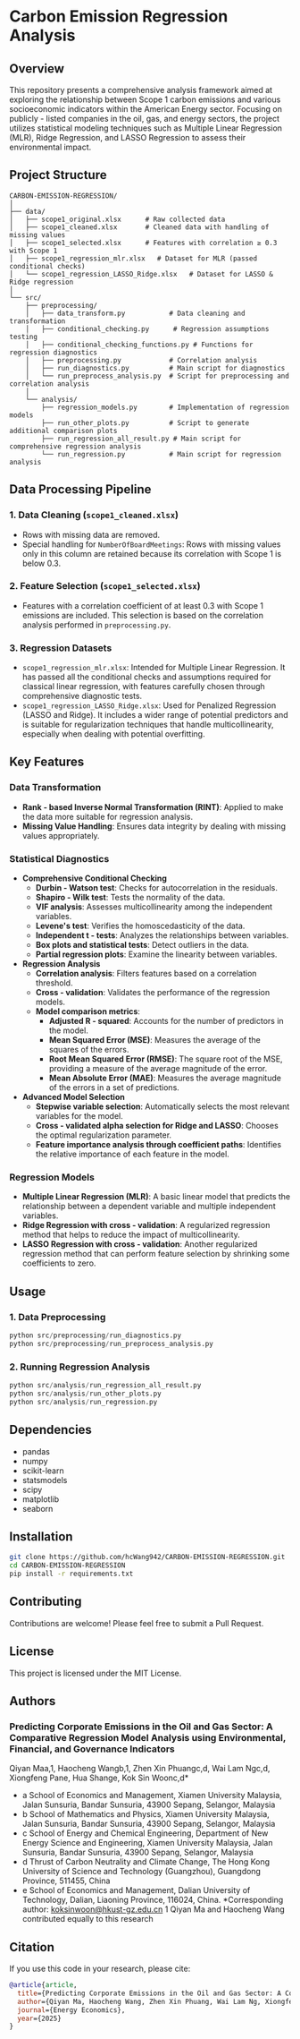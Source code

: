# Carbon Emission Regression Analysis

## Overview
This repository presents a comprehensive analysis framework aimed at exploring the relationship between Scope 1 carbon emissions and various socioeconomic indicators within the American Energy sector. Focusing on publicly - listed companies in the oil, gas, and energy sectors, the project utilizes statistical modeling techniques such as Multiple Linear Regression (MLR), Ridge Regression, and LASSO Regression to assess their environmental impact.

## Project Structure
```
CARBON-EMISSION-REGRESSION/
│
├── data/
│   ├── scope1_original.xlsx      # Raw collected data
│   ├── scope1_cleaned.xlsx       # Cleaned data with handling of missing values
│   ├── scope1_selected.xlsx      # Features with correlation ≥ 0.3 with Scope 1
│   ├── scope1_regression_mlr.xlsx   # Dataset for MLR (passed conditional checks)
│   └── scope1_regression_LASSO_Ridge.xlsx   # Dataset for LASSO & Ridge regression
│
└── src/
    ├── preprocessing/
    │   ├── data_transform.py           # Data cleaning and transformation
    │   ├── conditional_checking.py      # Regression assumptions testing
    │   ├── conditional_checking_functions.py # Functions for regression diagnostics
    │   ├── preprocessing.py            # Correlation analysis
    │   ├── run_diagnostics.py          # Main script for diagnostics
    │   └── run_preprocess_analysis.py  # Script for preprocessing and correlation analysis
    │
    └── analysis/
        ├── regression_models.py        # Implementation of regression models
        ├── run_other_plots.py          # Script to generate additional comparison plots
        ├── run_regression_all_result.py # Main script for comprehensive regression analysis
        └── run_regression.py           # Main script for regression analysis
```

## Data Processing Pipeline

### 1. Data Cleaning (`scope1_cleaned.xlsx`)
- Rows with missing data are removed.
- Special handling for `NumberOfBoardMeetings`: Rows with missing values only in this column are retained because its correlation with Scope 1 is below 0.3.

### 2. Feature Selection (`scope1_selected.xlsx`)
- Features with a correlation coefficient of at least 0.3 with Scope 1 emissions are included. This selection is based on the correlation analysis performed in `preprocessing.py`.

### 3. Regression Datasets
- `scope1_regression_mlr.xlsx`: Intended for Multiple Linear Regression. It has passed all the conditional checks and assumptions required for classical linear regression, with features carefully chosen through comprehensive diagnostic tests.
- `scope1_regression_LASSO_Ridge.xlsx`: Used for Penalized Regression (LASSO and Ridge). It includes a wider range of potential predictors and is suitable for regularization techniques that handle multicollinearity, especially when dealing with potential overfitting.

## Key Features

### Data Transformation
- **Rank - based Inverse Normal Transformation (RINT)**: Applied to make the data more suitable for regression analysis.
- **Missing Value Handling**: Ensures data integrity by dealing with missing values appropriately.

### Statistical Diagnostics
- **Comprehensive Conditional Checking**
    - **Durbin - Watson test**: Checks for autocorrelation in the residuals.
    - **Shapiro - Wilk test**: Tests the normality of the data.
    - **VIF analysis**: Assesses multicollinearity among the independent variables.
    - **Levene's test**: Verifies the homoscedasticity of the data.
    - **Independent t - tests**: Analyzes the relationships between variables.
    - **Box plots and statistical tests**: Detect outliers in the data.
    - **Partial regression plots**: Examine the linearity between variables.
- **Regression Analysis**
    - **Correlation analysis**: Filters features based on a correlation threshold.
    - **Cross - validation**: Validates the performance of the regression models.
    - **Model comparison metrics**:
        - **Adjusted R - squared**: Accounts for the number of predictors in the model.
        - **Mean Squared Error (MSE)**: Measures the average of the squares of the errors.
        - **Root Mean Squared Error (RMSE)**: The square root of the MSE, providing a measure of the average magnitude of the error.
        - **Mean Absolute Error (MAE)**: Measures the average magnitude of the errors in a set of predictions.
- **Advanced Model Selection**
    - **Stepwise variable selection**: Automatically selects the most relevant variables for the model.
    - **Cross - validated alpha selection for Ridge and LASSO**: Chooses the optimal regularization parameter.
    - **Feature importance analysis through coefficient paths**: Identifies the relative importance of each feature in the model.

### Regression Models
- **Multiple Linear Regression (MLR)**: A basic linear model that predicts the relationship between a dependent variable and multiple independent variables.
- **Ridge Regression with cross - validation**: A regularized regression method that helps to reduce the impact of multicollinearity.
- **LASSO Regression with cross - validation**: Another regularized regression method that can perform feature selection by shrinking some coefficients to zero.

## Usage

### 1. Data Preprocessing
```python
python src/preprocessing/run_diagnostics.py
python src/preprocessing/run_preprocess_analysis.py
```

### 2. Running Regression Analysis
```python
python src/analysis/run_regression_all_result.py
python src/analysis/run_other_plots.py
python src/analysis/run_regression.py
```

## Dependencies
- pandas
- numpy
- scikit-learn
- statsmodels
- scipy
- matplotlib
- seaborn

## Installation
```bash
git clone https://github.com/hcWang942/CARBON-EMISSION-REGRESSION.git
cd CARBON-EMISSION-REGRESSION
pip install -r requirements.txt
```

## Contributing
Contributions are welcome! Please feel free to submit a Pull Request.

## License
This project is licensed under the MIT License.

## Authors
### Predicting Corporate Emissions in the Oil and Gas Sector: A Comparative Regression Model Analysis using Environmental, Financial, and Governance Indicators 

Qiyan Maa,1, Haocheng Wangb,1, Zhen Xin Phuangc,d, Wai Lam Ngc,d, Xiongfeng Pane, Hua Shange, Kok Sin Woonc,d*
- a School of Economics and Management, Xiamen University Malaysia, Jalan Sunsuria, Bandar Sunsuria, 43900 Sepang, Selangor, Malaysia
- b School of Mathematics and Physics, Xiamen University Malaysia, Jalan Sunsuria, Bandar Sunsuria, 43900 Sepang, Selangor, Malaysia
- c School of Energy and Chemical Engineering, Department of New Energy Science and Engineering, Xiamen University Malaysia, Jalan Sunsuria, Bandar Sunsuria, 43900 Sepang, Selangor, Malaysia
- d Thrust of Carbon Neutrality and Climate Change, The Hong Kong University of Science and Technology (Guangzhou), Guangdong Province, 511455, China
- e School of Economics and Management, Dalian University of Technology, Dalian, Liaoning Province, 116024, China. 
*Corresponding author: koksinwoon@hkust-gz.edu.cn
1 Qiyan Ma and Haocheng Wang contributed equally to this research

## Citation

If you use this code in your research, please cite:

```bibtex
@article{article,
  title={Predicting Corporate Emissions in the Oil and Gas Sector: A Comparative Regression Model Analysis using Environmental, Financial, and Governance Indicators},
  author={Qiyan Ma, Haocheng Wang, Zhen Xin Phuang, Wai Lam Ng, Xiongfeng Pan, Hua Shang, Kok Sin Woon},
  journal={Energy Economics},
  year={2025}
}
```